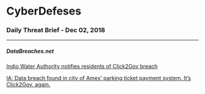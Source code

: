 # CyberDefeses
### Daily Threat Brief - Dec 02, 2018

 
-----
 
##### DataBreaches.net
[Indio Water Authority notifies residents of Click2Gov breach](https://www.databreaches.net/indio-water-authority-notifies-residents-of-click2gov-breach/)
 
[IA: Data breach found in city of Ames’ parking ticket payment system. It’s Click2Gov, again.](https://www.databreaches.net/ia-data-breach-found-in-city-of-ames-parking-ticket-payment-system-its-click2gov-again/)
 
